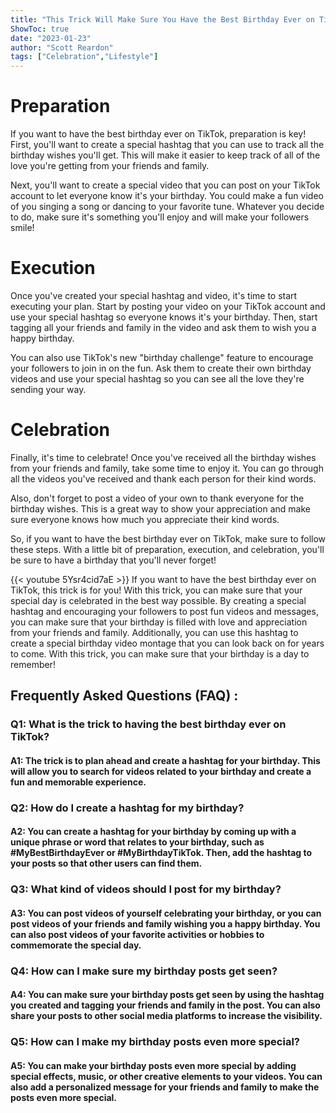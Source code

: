 ```yaml
---
title: "This Trick Will Make Sure You Have the Best Birthday Ever on TikTok!"
ShowToc: true 
date: "2023-01-23"
author: "Scott Reardon" 
tags: ["Celebration","Lifestyle"]
---
```

# Preparation 
If you want to have the best birthday ever on TikTok, preparation is key! First, you'll want to create a special hashtag that you can use to track all the birthday wishes you'll get. This will make it easier to keep track of all of the love you're getting from your friends and family.

Next, you'll want to create a special video that you can post on your TikTok account to let everyone know it's your birthday. You could make a fun video of you singing a song or dancing to your favorite tune. Whatever you decide to do, make sure it's something you'll enjoy and will make your followers smile!

# Execution

Once you've created your special hashtag and video, it's time to start executing your plan. Start by posting your video on your TikTok account and use your special hashtag so everyone knows it's your birthday. Then, start tagging all your friends and family in the video and ask them to wish you a happy birthday.

You can also use TikTok's new "birthday challenge" feature to encourage your followers to join in on the fun. Ask them to create their own birthday videos and use your special hashtag so you can see all the love they're sending your way.

# Celebration

Finally, it's time to celebrate! Once you've received all the birthday wishes from your friends and family, take some time to enjoy it. You can go through all the videos you've received and thank each person for their kind words.

Also, don't forget to post a video of your own to thank everyone for the birthday wishes. This is a great way to show your appreciation and make sure everyone knows how much you appreciate their kind words.

So, if you want to have the best birthday ever on TikTok, make sure to follow these steps. With a little bit of preparation, execution, and celebration, you'll be sure to have a birthday that you'll never forget!

{{< youtube 5Ysr4cid7aE >}} 
If you want to have the best birthday ever on TikTok, this trick is for you! With this trick, you can make sure that your special day is celebrated in the best way possible. By creating a special hashtag and encouraging your followers to post fun videos and messages, you can make sure that your birthday is filled with love and appreciation from your friends and family. Additionally, you can use this hashtag to create a special birthday video montage that you can look back on for years to come. With this trick, you can make sure that your birthday is a day to remember!

## Frequently Asked Questions (FAQ) :
<h3>Q1: What is the trick to having the best birthday ever on TikTok?</h3>

<h4>A1: The trick is to plan ahead and create a hashtag for your birthday. This will allow you to search for videos related to your birthday and create a fun and memorable experience.</h4>

<h3>Q2: How do I create a hashtag for my birthday?</h3>

<h4>A2: You can create a hashtag for your birthday by coming up with a unique phrase or word that relates to your birthday, such as #MyBestBirthdayEver or #MyBirthdayTikTok. Then, add the hashtag to your posts so that other users can find them.</h4>

<h3>Q3: What kind of videos should I post for my birthday?</h3>

<h4>A3: You can post videos of yourself celebrating your birthday, or you can post videos of your friends and family wishing you a happy birthday. You can also post videos of your favorite activities or hobbies to commemorate the special day.</h4>

<h3>Q4: How can I make sure my birthday posts get seen?</h3>

<h4>A4: You can make sure your birthday posts get seen by using the hashtag you created and tagging your friends and family in the post. You can also share your posts to other social media platforms to increase the visibility.</h4>

<h3>Q5: How can I make my birthday posts even more special?</h3>

<h4>A5: You can make your birthday posts even more special by adding special effects, music, or other creative elements to your videos. You can also add a personalized message for your friends and family to make the posts even more special.</h4>



